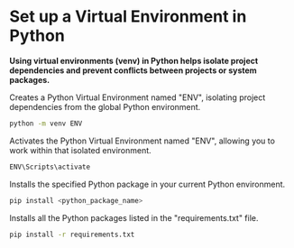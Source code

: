 # Set up a Virtual Environment in Python
**Using virtual environments (venv) in Python helps isolate project dependencies and prevent conflicts between projects or system packages.**

Creates a Python Virtual Environment named "ENV", isolating project dependencies from the global Python environment.
```bash
python -m venv ENV
```
Activates the Python Virtual Environment named "ENV", allowing you to work within that isolated environment.
```bash
ENV\Scripts\activate
```
Installs the specified Python package in your current Python environment.
```bash
pip install <python_package_name>
```
Installs all the Python packages listed in the "requirements.txt" file.
```bash
pip install -r requirements.txt
```
